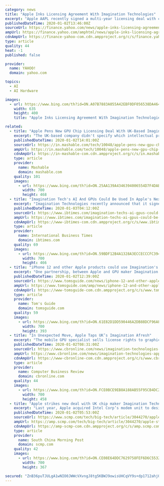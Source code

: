 ```yaml
---
category: news
title: "Apple Inks Licensing Agreement With Imagination Technologies"
excerpt: "Apple AAPL recently signed a multi-year licensing deal with chip designer Imagination Technologies Group Plc, its former GPU supplier. The latest deal replaces Imagination ... use the latter’s extensive intellectual property rights related to graphics and AI, which could be the keys to Apple’s initiatives to bring 5G to its flagship ..."
publishedDateTime: 2020-01-02T13:46:00Z
sourceUrl: https://finance.yahoo.com/news/apple-inks-licensing-agreement-imagination-130901284.html
ampUrl: https://finance.yahoo.com/amphtml/news/apple-inks-licensing-agreement-imagination-130901284.html
cdnAmpUrl: https://finance-yahoo-com.cdn.ampproject.org/c/s/finance.yahoo.com/amphtml/news/apple-inks-licensing-agreement-imagination-130901284.html
type: article
quality: 44
heat: -1
published: false

provider:
  name: YAHOO!
  domain: yahoo.com

topics:
  - AI
  - AI Hardware

images:
  - url: https://www.bing.com/th?id=ON.A07B7883A055A42EBF0DF056538DA464
    width: 635
    height: 400
    title: "Apple Inks Licensing Agreement With Imagination Technologies"

related:
  - title: "Apple Pens New GPU Chip Licensing Deal With UK-Based Imagination Technologies"
    excerpt: "The UK-based company didn't specify which intellectual property this latest agreement covers, but it's believed Imagination's graphics and AI technology could be a big feature for future Apple ... Apple previously used Imagination designed GPU's in its iPhones and iPads, but then announced it would stop using its intellectual property in ..."
    publishedDateTime: 2020-01-02T14:01:00Z
    sourceUrl: https://in.mashable.com/tech/10048/apple-pens-new-gpu-chip-licensing-deal-with-uk-based-imagination-technologies
    ampUrl: https://in.mashable.com/tech/10048/apple-pens-new-gpu-chip-licensing-deal-with-uk-based-imagination-technologies?amp=1
    cdnAmpUrl: https://in-mashable-com.cdn.ampproject.org/c/s/in.mashable.com/tech/10048/apple-pens-new-gpu-chip-licensing-deal-with-uk-based-imagination-technologies?amp=1
    type: article
    provider:
      name: Mashable
      domain: mashable.com
    quality: 101
    images:
      - url: https://www.bing.com/th?id=ON.25AA139A4346394006554D7F4DAB0060
        width: 700
        height: 468
  - title: "Imagination Tech's AI And GPUs Could Be Used In Apple's Next-Generation Products"
    excerpt: "Imagination Technologies recently announced that it signed a new license agreement with Apple that grants the Cupertino company access to its intellectual property. In 2017, Apple decided to end its relationship with Imagination Technologies and design its own graphics processing chips In its unclear what IP Apple will gain access to as the ..."
    publishedDateTime: 2020-01-03T04:12:00Z
    sourceUrl: https://www.ibtimes.com/imagination-techs-ai-gpus-could-be-used-apples-next-generation-products-2895366
    ampUrl: https://www.ibtimes.com/imagination-techs-ai-gpus-could-be-used-apples-next-generation-products-2895366?amp=1
    cdnAmpUrl: https://www-ibtimes-com.cdn.ampproject.org/c/s/www.ibtimes.com/imagination-techs-ai-gpus-could-be-used-apples-next-generation-products-2895366?amp=1
    type: article
    provider:
      name: International Business Times
      domain: ibtimes.com
    quality: 69
    images:
      - url: https://www.bing.com/th?id=ON.59BDF12B4A1328A3ECCECCCFC394A109
        width: 700
        height: 466
  - title: "iPhone 12 and other Apple products could use Imagination's new GPU"
    excerpt: "One partnership, between Apple and GPU maker Imagination Technologies, ended in 2017 under a dark cloud ... as well as products that relate to the AI and automotive sectors, which may help Apple expand its product range. The ending of Apple and Imagination’s prior agreement (as reported in the Financial Times) caused a lot of tension between ..."
    publishedDateTime: 2020-01-02T12:39:00Z
    sourceUrl: https://www.tomsguide.com/news/iphone-12-and-other-apple-products-could-use-imaginations-new-gpu
    ampUrl: https://www.tomsguide.com/amp/news/iphone-12-and-other-apple-products-could-use-imaginations-new-gpu
    cdnAmpUrl: https://www-tomsguide-com.cdn.ampproject.org/c/s/www.tomsguide.com/amp/news/iphone-12-and-other-apple-products-could-use-imaginations-new-gpu
    type: article
    provider:
      name: Tom's Guide
      domain: tomsguide.com
    quality: 59
    images:
      - url: https://www.bing.com/th?id=ON.61E82D1DD590446A2DB88DCF96AF4EE2
        width: 700
        height: 393
  - title: "In Unexpected Move, Apple Taps UK’s Imagination Afresh"
    excerpt: "The mobile GPU specialist sells license rights to graphics technologies, AI cores and connectivity IP spanning RF, baseband and software. Apple has been pushing throughout 2019 to bring such technologies under closer control; subsuming part of fellow British chip firm Dialog Semiconductor in April 2019, to agreeing a deal for Intel’s mobile ..."
    publishedDateTime: 2020-01-02T08:31:00Z
    sourceUrl: https://www.cbronline.com/news/imagination-technologies-apple
    ampUrl: https://www.cbronline.com/news/imagination-technologies-apple/amp/
    cdnAmpUrl: https://www-cbronline-com.cdn.ampproject.org/c/s/www.cbronline.com/news/imagination-technologies-apple/amp/
    type: article
    provider:
      name: Computer Business Review
      domain: cbronline.com
    quality: 44
    images:
      - url: https://www.bing.com/th?id=ON.FCE0BCE9EB8A188AB55F95CB4DC25819
        width: 700
        height: 458
  - title: "Apple strikes new deal with UK chip maker Imagination Technologies, reviving lapsed business relationship"
    excerpt: "Last year, Apple acquired Intel Corp’s modem unit to design cellular chips for future devices. Sign up now for our 50% early bird offer from SCMP Research: China AI Report. The all new SCMP China AI Report gives you exclusive first-hand insights and analysis into the latest industry developments, and actionable and objective intelligence ..."
    publishedDateTime: 2020-01-02T05:53:00Z
    sourceUrl: https://www.scmp.com/tech/big-tech/article/3044270/apple-strikes-new-deal-uk-chip-maker-imagination-technologies
    ampUrl: https://amp.scmp.com/tech/big-tech/article/3044270/apple-strikes-new-deal-uk-chip-maker-imagination-technologies
    cdnAmpUrl: https://amp-scmp-com.cdn.ampproject.org/c/s/amp.scmp.com/tech/big-tech/article/3044270/apple-strikes-new-deal-uk-chip-maker-imagination-technologies
    type: article
    provider:
      name: South China Morning Post
      domain: scmp.com
    quality: 42
    images:
      - url: https://www.bing.com/th?id=ON.CE08E64DDC7629758FEF6D6C5532EFCE
        width: 700
        height: 367

secured: "ZnB36puTJULgA1wNIO0JWWcVXvngJ8tg5KBWJ9owisUHCqVY9s+dp1712ahjOJH/sYFtPVdnheouEezv605rP7H5O7tBbNVnd6H0Tjh/XUCostlPybEJaJrA3iR8oFds/gvKkz8cAjo0kwnX9Efz6ZGCRFMCxGmi4dIKhuYMDpww7aLiaba+PTZzJ0Cq8tqrC3/GH+gLz366s497oiD05ZOVDIlUfG0cj+N9iGC1Y1yI4ODxLIkZ8v1xwIj60Mib14SFkY6KkaaifMJXp+k/bA==;RsLUbjpLSoBHJ8/Z2dg0og=="
---
```


